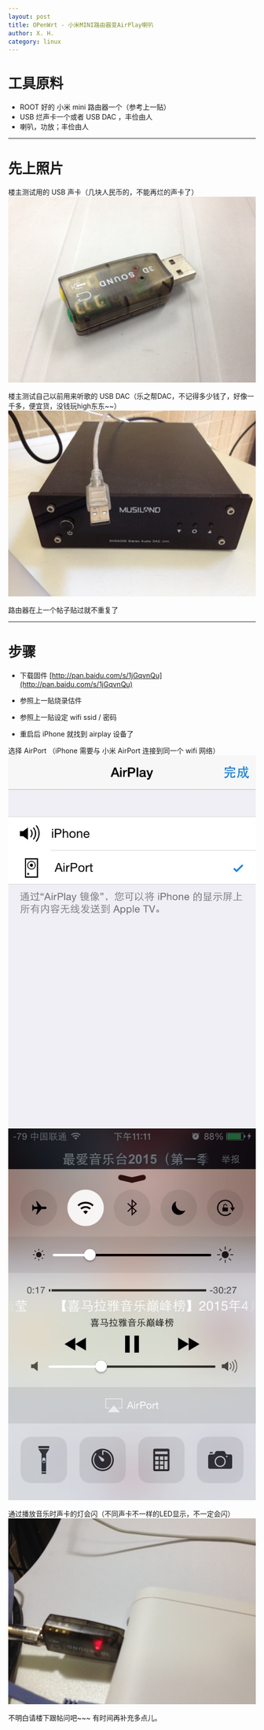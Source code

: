 ```yaml
---
layout: post
title: OPenWrt - 小米MINI路由器变AirPlay喇叭
author: X. H.
category: linux
---
```


# 工具原料

* ROOT 好的 小米 mini 路由器一个（参考上一贴）
* USB 烂声卡一个或者 USB DAC ，丰俭由人
* 喇叭，功放；丰俭由人

---

# 先上照片

楼主测试用的 USB 声卡（几块人民币的，不能再烂的声卡了）
![](/images/extra/wifi-speaker-01.jpg)

楼主测试自己以前用来听歌的 USB DAC（乐之帮DAC，不记得多少钱了，好像一千多，便宜货，没钱玩high东东~~）
![](/images/extra/wifi-speaker-02.jpg)

路由器在上一个帖子贴过就不重复了


---

# 步骤

* 下载固件
[http://pan.baidu.com/s/1jGqvnQu](http://pan.baidu.com/s/1jGqvnQu)

* 参照上一贴烧录估件

* 参照上一贴设定 wifi ssid / 密码

* 重启后 iPhone 就找到 airplay 设备了

选择 AirPort （iPhone 需要与 小米 AirPort 连接到同一个 wifi 网络）
![](/images/extra/wifi-speaker-03.jpg)
![](/images/extra/wifi-speaker-04.jpg)

通过播放音乐时声卡的灯会闪（不同声卡不一样的LED显示，不一定会闪）
![](/images/extra/wifi-speaker-05.jpg)


不明白请楼下跟帖问吧~~~ 有时间再补充多点儿。

